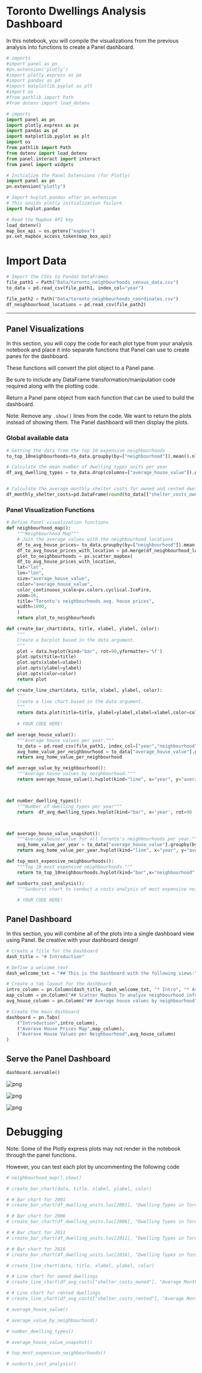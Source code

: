 # Toronto Dwellings Analysis Dashboard

In this notebook, you will compile the visualizations from the previous analysis into functions to create a Panel dashboard.


```python
# imports
#import panel as pn
#pn.extension('plotly')
#import plotly.express as px
#import pandas as pd
#import matplotlib.pyplot as plt
#import os
#from pathlib import Path
#from dotenv import load_dotenv

# imports
import panel as pn
import plotly.express as px
import pandas as pd
import matplotlib.pyplot as plt
import os
from pathlib import Path
from dotenv import load_dotenv
from panel.interact import interact
from panel import widgets
```


```python
# Initialize the Panel Extensions (for Plotly)
import panel as pn
pn.extension("plotly")
```


```python
# Import hvplot.pandas after pn.extension
# This avoids plotly initialization failure
import hvplot.pandas
```


```python
# Read the Mapbox API key
load_dotenv()
map_box_api = os.getenv("mapbox")
px.set_mapbox_access_token(map_box_api)
```

# Import Data


```python
# Import the CSVs to Pandas DataFrames
file_path1 = Path("Data/toronto_neighbourhoods_census_data.csv")
to_data = pd.read_csv(file_path1, index_col="year")

file_path2 = Path("Data/toronto_neighbourhoods_coordinates.csv")
df_neighbourhood_locations = pd.read_csv(file_path2)
```

- - -

## Panel Visualizations

In this section, you will copy the code for each plot type from your analysis notebook and place it into separate functions that Panel can use to create panes for the dashboard. 

These functions will convert the plot object to a Panel pane.

Be sure to include any DataFrame transformation/manipulation code required along with the plotting code.

Return a Panel pane object from each function that can be used to build the dashboard.

Note: Remove any `.show()` lines from the code. We want to return the plots instead of showing them. The Panel dashboard will then display the plots.

### Global available data


```python
# Getting the data from the top 10 expensive neighbourhoods
to_top_10neighbourhoods=to_data.groupby(by=["neighbourhood"]).mean().nlargest(10,"average_house_value")

# Calculate the mean number of dwelling types units per year
df_avg_dwelling_types = to_data.drop(columns=["average_house_value"]).groupby(by="year").mean()


# Calculate the average monthly shelter costs for owned and rented dwellings
df_monthly_shelter_costs=pd.DataFrame(round(to_data[["shelter_costs_owned","shelter_costs_rented"]].groupby("year").mean(),2))

```

### Panel Visualization Functions


```python
# Define Panel visualization functions
def neighbourhood_map():
    """Neighbourhood Map"""
    # Join the average values with the neighbourhood locations
    df_to_avg_house_prices= to_data.groupby(by=["neighbourhood"]).mean()
    df_to_avg_house_prices_with_location = pd.merge(df_neighbourhood_locations,df_to_avg_house_prices,on="neighbourhood",how="inner")
    plot_to_neighbourhoods = px.scatter_mapbox(
    df_to_avg_house_prices_with_location,
    lat="lat",
    lon="lon",
    size="average_house_value",
    color="average_house_value",
    color_continuous_scale=px.colors.cyclical.IceFire,
    zoom=10, 
    title="Toronto's neighbourhoods avg. house prices", 
    width=1000,
    )
    return plot_to_neighbourhoods

def create_bar_chart(data, title, xlabel, ylabel, color):
    """
    Create a barplot based in the data argument.
    """
    plot = data.hvplot(kind="bar", rot=90,yformatter='%f')
    plot.opts(title=title)
    plot.opts(xlabel=xlabel)
    plot.opts(ylabel=ylabel)
    plot.opts(color=color)
    return plot

def create_line_chart(data, title, xlabel, ylabel, color):
    """
    Create a line chart based in the data argument.
    """
    return data.plot(title=title, ylabel=ylabel,xlabel=xlabel,color=color)
    
    # YOUR CODE HERE!

def average_house_value():
    """Average house values per year."""
    to_data = pd.read_csv(file_path1, index_col=["year","neighbourhood"])
    avg_home_value_per_neighbourhood = to_data["average_house_value"].groupby(by=["year","neighbourhood"]).mean()
    return avg_home_value_per_neighbourhood

def average_value_by_neighbourhood():
    """Average house values by neighbourhood."""
    return average_house_value().hvplot(kind="line", x="year", y="average_house_value", width=600, groupby="neighbourhood",widget_location="top_left")



def number_dwelling_types():
    """Number of dwelling types per year"""
    return  df_avg_dwelling_types.hvplot(kind="bar", x='year', rot=90 , xlabel="year",ylabel="dwelling type units",groupby="neighbourhood",width=600)   



def average_house_value_snapshot():
    """Average house value for all Toronto's neighbourhoods per year."""
    avg_home_value_per_year = to_data["average_house_value"].groupby(by="year").mean()
    return avg_home_value_per_year.hvplot(kind="line", x="year", y="average_house_value", width=600)

def top_most_expensive_neighbourhoods():
    """Top 10 most expensive neighbourhoods."""
    return to_top_10neighbourhoods.hvplot(kind="bar",x="neighbourhood", y="average_house_value", xlabel="Neighbourhood",ylabel="Average House Value", rot=90 ,width=1000,height=600)

def sunburts_cost_analysis():
    """Sunburst chart to conduct a costs analysis of most expensive neighbourhoods in Toronto per year."""
    
    # YOUR CODE HERE!
```

## Panel Dashboard

In this section, you will combine all of the plots into a single dashboard view using Panel. Be creative with your dashboard design!


```python
# Create a Title for the Dashboard
dash_title = "# Introduction"

# Define a welcome text
dash_welcome_txt = "## This is the Dashboard with the following views:"

# Create a tab layout for the dashboard
intro_column = pn.Column(dash_title, dash_welcome_txt, "* Intro", "* Averave House Prices Map","* Averave House Values per Neighbourhood")
map_column = pn.Column("## Scatter Mapbox To analyze neighbourhood info", neighbourhood_map())
avg_house_column = pn.Column("## Average house values by neighbourhood", average_value_by_neighbourhood())

# Create the main dashboard
dashboard = pn.Tabs(
    ("Introduction",intro_column),
    ("Averave House Prices Map",map_column),
    ("Averave House Values per Neighbourhood",avg_house_column)    
)

```

## Serve the Panel Dashboard


```python
dashboard.servable()
```


![png](Dash_Output_Intro.png)

![png](Dash_Output_Map.png)

![png](Dash_Output_AvgHouse.png)






# Debugging

Note: Some of the Plotly express plots may not render in the notebook through the panel functions.

However, you can test each plot by uncommenting the following code


```python
# neighbourhood_map().show()
```


```python
# create_bar_chart(data, title, xlabel, ylabel, color)

# # Bar chart for 2001
# create_bar_chart(df_dwelling_units.loc[2001], "Dwelling Types in Toronto in 2001", "2001", "Dwelling Type Units", "red")

# # Bar chart for 2006
# create_bar_chart(df_dwelling_units.loc[2006], "Dwelling Types in Toronto in 2006", "2006", "Dwelling Type Units", "blue")

# # Bar chart for 2011
# create_bar_chart(df_dwelling_units.loc[2011], "Dwelling Types in Toronto in 2011", "2011", "Dwelling Type Units", "orange")

# # Bar chart for 2016
# create_bar_chart(df_dwelling_units.loc[2016], "Dwelling Types in Toronto in 2016", "2016", "Dwelling Type Units", "magenta")
```


```python
# create_line_chart(data, title, xlabel, ylabel, color)

# # Line chart for owned dwellings
# create_line_chart(df_avg_costs["shelter_costs_owned"], "Average Monthly Shelter Cost for Owned Dwellings in Toronto", "Year", "Avg Monthly Shelter Costs", "blue")

# # Line chart for rented dwellings
# create_line_chart(df_avg_costs["shelter_costs_rented"], "Average Monthly Shelter Cost for Rented Dwellings in Toronto", "Year", "Avg Monthly Shelter Costs", "orange")
```


```python
# average_house_value()
```


```python
# average_value_by_neighbourhood()
```


```python
# number_dwelling_types()
```


```python
# average_house_value_snapshot()
```


```python
# top_most_expensive_neighbourhoods()
```


```python
# sunburts_cost_analysis()
```
